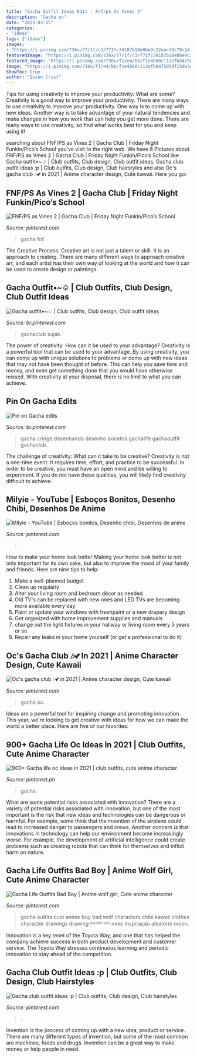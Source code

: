 ```yaml
---
title: "Gacha Outfit Ideas Edit : Fnf/ps As Vines 2"
description: "Gacha oc"
date: "2023-03-15"
categories:
- "ideas"
tags: ["ideas"]
images:
- "https://i.pinimg.com/736x/77/1f/c3/771fc34187b18e0be9c22eacf0c79c14.jpg"
featuredImage: "https://i.pinimg.com/736x/77/1f/c3/771fc34187b18e0be9c22eacf0c79c14.jpg"
featured_image: "https://i.pinimg.com/736x/f1/e4/b6/f1e4b60c112efb847505df15da3d9217.jpg"
image: "https://i.pinimg.com/736x/f1/e4/b6/f1e4b60c112efb847505df15da3d9217.jpg"
ShowToc: true
author: "Quinn Crist"
---
```



Tips for using creativity to improve your productivity: What are some?
Creativity is a good way to improve your productivity. There are many ways to use creativity to improve your productivity. One way is to come up with new ideas. Another way is to take advantage of your natural tendencies and make changes in how you work that can help you get more done. There are many ways to use creativity, so find what works best for you and keep using it!

	

		
searching about FNF/PS as Vines 2 | Gacha Club | Friday Night Funkin/Pico’s School you've visit to the right web. We have 8 Pictures about FNF/PS as Vines 2 | Gacha Club | Friday Night Funkin/Pico’s School like Gacha outfit•~♤ | Club outfits, Club design, Club outfit ideas, Gacha club outfit ideas :p | Club outfits, Club design, Club hairstyles and also Oc&#039;s gacha club 🎶💕 in 2021 | Anime character design, Cute kawaii. Here you go:
		
    
## FNF/PS As Vines 2 | Gacha Club | Friday Night Funkin/Pico’s School

<img loading=lazy src="https://i.pinimg.com/736x/4d/1d/ef/4d1def0c276b351d153de920c42ce86f.jpg" onerror="this.onerror=null;this.src='https://tse4.mm.bing.net/th?id=OIP.WlIjGl_ims-p9i2XWBQd4QHaFj&amp;pid=15.1';" alt="FNF/PS as Vines 2 | Gacha Club | Friday Night Funkin/Pico’s School">

_Source: pinterest.com_

>gacha fnf. 

	

The Creative Process:
Creative art is not just a talent or skill. It is an approach to creating. There are many different ways to approach creative art, and each artist has their own way of looking at the world and how it can be used to create design or paintings.

    
## Gacha Outfit•~♤ | Club Outfits, Club Design, Club Outfit Ideas

<img loading=lazy src="https://i.pinimg.com/736x/d6/4e/de/d64ede2b2ac37afcfac69fe13136f69c.jpg" onerror="this.onerror=null;this.src='https://tse4.mm.bing.net/th?id=OIP.s0x-2DQ-rfVZGZWrbP-ktwHaHW&amp;pid=15.1';" alt="Gacha outfit•~♤ | Club outfits, Club design, Club outfit ideas">

_Source: br.pinterest.com_

>gachaclub sujak. 

	

The power of creativity: How can it be used to your advantage?
Creativity is a powerful tool that can be used to your advantage. By using creativity, you can come up with unique solutions to problems or come up with new ideas that may not have been thought of before. This can help you save time and money, and even get something done that you would have otherwise missed. With creativity at your disposal, there is no limit to what you can achieve.

    
## Pin On Gacha Edits

<img loading=lazy src="https://i.pinimg.com/736x/77/1f/c3/771fc34187b18e0be9c22eacf0c79c14.jpg" onerror="this.onerror=null;this.src='https://tse4.mm.bing.net/th?id=OIP._sMuaoo2iIK2fD2HUFhfKgHaMC&amp;pid=15.1';" alt="Pin on Gacha edits">

_Source: br.pinterest.com_

>gacha cringe desenhando desenho bocetos gachalife gachaoutfit gachaclub. 

	

The challenge of creativity: What can it take to be creative?
Creativity is not a one-time event. It requires time, effort, and practice to be successful. In order to be creative, you must have an open mind and be willing to experiment. If you do not have these qualities, you will likely find creativity difficult to achieve.

    
## Milyie - YouTube | Esboços Bonitos, Desenho Chibi, Desenhos De Anime

<img loading=lazy src="https://i.pinimg.com/736x/f1/e4/b6/f1e4b60c112efb847505df15da3d9217.jpg" onerror="this.onerror=null;this.src='https://tse1.mm.bing.net/th?id=OIP.Ez0PG0k1pOyeisHPtvMlLwHaHa&amp;pid=15.1';" alt="Milyie - YouTube | Esboços bonitos, Desenho chibi, Desenhos de anime">

_Source: pinterest.com_

>. 

	

How to make your home look better
Making your home look better is not only important for its own sake, but also to improve the mood of your family and friends. Here are nine tips to help: 
1. Make a well-planned budget
2. Clean up regularly
3. Alter your living room and bedroom décor as needed
4. Old TV's can be replaced with new ones and LED TVs are becoming more available every day 
5. Paint or update your windows with freshpaint or a new drapery design 
6. Get organized with home improvement supplies and manuals 
7. change out the light fixtures in your hallway or living room every 5 years or so 
8. Repair any leaks in your home yourself (or get a professional to do it) 

    
## Oc&#039;s Gacha Club 🎶💕 In 2021 | Anime Character Design, Cute Kawaii

<img loading=lazy src="https://i.pinimg.com/736x/aa/a4/a6/aaa4a6069b8197a358246f8f918790b2.jpg" onerror="this.onerror=null;this.src='https://tse2.mm.bing.net/th?id=OIP.-nlHdDAqUDrAs6qfJbURjwHaKk&amp;pid=15.1';" alt="Oc&#039;s gacha club 🎶💕 in 2021 | Anime character design, Cute kawaii">

_Source: pinterest.com_

>gacha oc. 

	

Ideas are a powerful tool for inspiring change and promoting innovation. This year, we're looking to get creative with ideas for how we can make the world a better place. Here are five of our favorites: 

    
## 900+ Gacha Life Oc Ideas In 2021 | Club Outfits, Cute Anime Character

<img loading=lazy src="https://i.pinimg.com/474x/50/b9/d8/50b9d8b87296a8f08af9e6fb097ddb95.jpg" onerror="this.onerror=null;this.src='https://tse1.mm.bing.net/th?id=OIP.q-ryr0gfb7DHI5DR5X9U-wAAAA&amp;pid=15.1';" alt="900+ Gacha life oc ideas in 2021 | club outfits, cute anime character">

_Source: pinterest.ph_

>gacha. 

	

What are some potential risks associated with innovation?
There are a variety of potential risks associated with innovation, but one of the most important is the risk that new ideas and technologies can be dangerous or harmful. For example, some think that the invention of the airplane could lead to increased danger to passengers and crews. Another concern is that innovations in technology can help our environment become increasingly worse. For example, the development of artificial intelligence could create problems such as creating robots that can think for themselves and inflict harm on nature.

    
## Gacha Life Outfits Bad Boy | Anime Wolf Girl, Cute Anime Character

<img loading=lazy src="https://i.pinimg.com/736x/0f/36/a8/0f36a846d0cef9e51caf17cf10ea6856.jpg" onerror="this.onerror=null;this.src='https://tse1.mm.bing.net/th?id=OIP.VLDmTnbrGO-6O_kw0IJaiAAAAA&amp;pid=15.1';" alt="Gacha Life Outfits Bad Boy | Anime wolf girl, Cute anime character">

_Source: pinterest.com_

>gacha outfits cute anime boy bad wolf characters chibi kawaii clothes character drawings drawing ᴼᴸᴸᴼᵂ ᵞᴼᵁ neko inspiração aleatório moon. 

	

Innovation is a key tenet of the Toyota Way, and one that has helped the company achieve success in both product development and customer service. The Toyota Way stresses continuous learning and periodic innovation to stay ahead of the competition.

    
## Gacha Club Outfit Ideas :p | Club Outfits, Club Design, Club Hairstyles

<img loading=lazy src="https://i.pinimg.com/736x/cc/03/13/cc0313af50e9f6f0a2d3c77712c0a7b7.jpg" onerror="this.onerror=null;this.src='https://tse4.mm.bing.net/th?id=OIP.Bxh7sszexAF71u9DKpTbfAHaHU&amp;pid=15.1';" alt="Gacha club outfit ideas :p | Club outfits, Club design, Club hairstyles">

_Source: pinterest.com_

>. 

	

Invention is the process of coming up with a new idea, product or service. There are many different types of invention, but some of the most common are machines, foods and drugs. Invention can be a great way to make money or help people in need.

